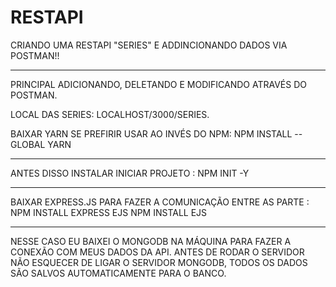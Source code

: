 # RESTAPI
CRIANDO UMA RESTAPI "SERIES" E ADDINCIONANDO DADOS VIA POSTMAN!! <HR>
PRINCIPAL ADICIONANDO, DELETANDO E MODIFICANDO ATRAVÉS DO POSTMAN.

LOCAL DAS SERIES: LOCALHOST/3000/SERIES.


BAIXAR YARN SE PREFIRIR USAR AO INVÉS DO NPM:
NPM INSTALL --GLOBAL YARN
<HR>

ANTES DISSO INSTALAR INICIAR PROJETO : NPM INIT -Y 
<HR>

BAIXAR EXPRESS.JS PARA FAZER A COMUNICAÇÃO ENTRE AS PARTE : 
NPM INSTALL EXPRESS EJS
NPM INSTALL EJS

<HR>
NESSE CASO EU BAIXEI O MONGODB NA MÁQUINA PARA FAZER A CONEXÃO COM MEUS DADOS DA API.
ANTES DE RODAR O SERVIDOR NÃO ESQUECER DE LIGAR O SERVIDOR MONGODB, TODOS OS DADOS SÃO SALVOS AUTOMATICAMENTE PARA O BANCO.



